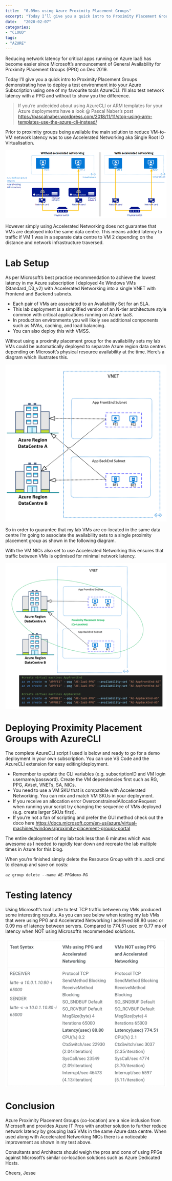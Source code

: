 ```yaml
---
title:  "0.09ms using Azure Proximity Placement Groups"
excerpt: "Today I’ll give you a quick intro to Proximity Placement Groups demonstrating how to deploy a test environment into your Azure Subscription using one of my favourite tools AzureCLI. I’ll also test network latency with a PPG and without to show you the difference."
date:   "2020-02-07"
categories: 
- "CLOUD"
tags: 
- "AZURE"
---
```

Reducing network latency for critical apps running on Azure IaaS has become easier since Microsoft’s announcement of General Availability for Proximity Placement Groups (PPG) on Dec 2019.

Today I’ll give you a quick intro to Proximity Placement Groups demonstrating how to deploy a test environment into your Azure Subscription using one of my favourite tools AzureCLI. I’ll also test network latency with a PPG and without to show you the difference.

> If you’re undecided about using AzureCLI or ARM templates for your Azure deployments have a look @ Pascal Naber’s post https://pascalnaber.wordpress.com/2018/11/11/stop-using-arm-templates-use-the-azure-cli-instead/

Prior to proximity groups being available the main solution to reduce VM-to-VM network latency was to use Accelerated Networking aka Single Root IO Virtualisation. 

![AzureAcceleratedNetworking](/assets/images/accelerated-networking.png)

However simply using Accelerated Networking does not guarantee that VMs are deployed into the same data centre. This means added latency to traffic if VM 1 was in a separate data centre to VM 2 depending on the distance and network infrastructure traversed.

# Lab Setup
As per Microsoft’s best practice recommendation to achieve the lowest latency in my Azure subscription I deployed 4x Windows VMs (Standard_D3_v2) with Accelerated Networking into a single VNET with Frontend and Backend subnets.

* Each pair of VMs are associated to an Availability Set for an SLA.
* This lab deployment is a simplified version of an N-tier architecture style common with critical applications running on Azure IaaS.
* In production environments you will likely see additional components such as NVAs, caching, and load balancing.
* You can also deploy this with VMSS.

Without using a proximity placement group for the availability sets my lab VMs could be automatically deployed to separate Azure region data centres depending on Microsoft’s physical resource availability at the time. Here’s a diagram which illustrates this.

![AzureDemoLabNoPPG](/assets/images/AzureIaaS-NoPPG.png)

So in order to guarantee that my lab VMs are co-located in the same data centre I’m going to associate the availability sets to a single proximity placement group as shown in the following diagram.

With the VM NICs also set to use Accelerated Networking this ensures that traffic between VMs is optimised for minimal network latency.

![AzureDemoLabWithPPG](/assets/images/AzureIaaS-withPPG.png)

# Deploying Proximity Placement Groups with AzureCLI
The complete AzureCLI script I used is below and ready to go for a demo deployment in your own subscription. You can use VS Code and the AzureCLI extension for easy editing/deployment.

* Remember to update the CLI variables (e.g. subscriptionID and VM login username/password).
Create the VM dependencies first such as RG, PPG, AVset, VNETs, SA, NICs.
* You need to use a VM SKU that is compatible with Accelerated Networking. You can mix and match VM SKUs in your deployment.
* If you receive an allocation error OverconstrainedAllocationRequest when running your script try changing the sequence of VMs deployed (e.g. create larger SKUs first).
* If you’re not a fan of scripting and prefer the GUI method check out the doco here https://docs.microsoft.com/en-us/azure/virtual-machines/windows/proximity-placement-groups-portal

<script src="https://gist.github.com/jesseloudon/93927c791a682672655123b3afb700c2.js"></script>

The entire deployment of my lab took less than 6 minutes which was awesome as I needed to rapidly tear down and recreate the lab multiple times in Azure for this blog.

When you’re finished simply delete the Resource Group with this .azcli cmd to cleanup and save on costs:

`az group delete --name AE-PPGdemo-RG`

# Testing latency
Using Microsoft’s tool Latte to test TCP traffic between my VMs produced some interesting results. As you can see below when testing my lab VMs that were using PPG and Accelerated Networking I achieved 88.80 usec or 0.09 ms of latency between servers. Compared to 774.51 usec or 0.77 ms of latency when NOT using Microsoft’s recommended solutions.

![AzurePPGtests](/assets/images/PPGtests.png)

# Conclusion
Azure Proximity Placement Groups (co-location) are a nice inclusion from Microsoft and provides Azure IT Pros with another solution to further reduce network latency by grouping IaaS VMs in the same Azure data centre. When used along with Accelerated Networking NICs there is a noticeable improvement as shown in my test above.

Consultants and Architects should weigh the pros and cons of using PPGs against Microsoft’s similar co-location solutions such as Azure Dedicated Hosts.

Cheers,
Jesse

<!--more-->